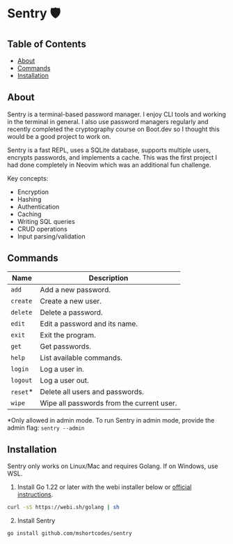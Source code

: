 # Sentry 🛡️

## Table of Contents

- [About](#about)
- [Commands](#commands)
- [Installation](#installation)

## About

Sentry is a terminal-based password manager. I enjoy CLI tools and working in the terminal in general. I also use password managers regularly and recently completed the cryptography course on Boot.dev so I thought this would be a good project to work on.

Sentry is a fast REPL, uses a SQLite database, supports multiple users, encrypts passwords, and implements a cache. This was the first project I had done completely in Neovim which was an additional fun challenge.

Key concepts:

- Encryption
- Hashing
- Authentication
- Caching
- Writing SQL queries
- CRUD operations
- Input parsing/validation

## Commands

| Name      | Description                               |
| --------- | ----------------------------------------- |
| `add`     | Add a new password.                       |
| `create`  | Create a new user.                        |
| `delete`  | Delete a password.                        |
| `edit`    | Edit a password and its name.             |
| `exit`    | Exit the program.                         |
| `get`     | Get passwords.                            |
| `help`    | List available commands.                  |
| `login`   | Log a user in.                            |
| `logout`  | Log a user out.                           |
| `reset`\* | Delete all users and passwords.           |
| `wipe`    | Wipe all passwords from the current user. |

\*Only allowed in admin mode. To run Sentry in admin mode, provide the admin flag: `sentry --admin`

## Installation

Sentry only works on Linux/Mac and requires Golang. If on Windows, use WSL.

1. Install Go 1.22 or later with the webi installer below or [official instructions](https://go.dev/doc/install).

```bash
curl -sS https://webi.sh/golang | sh
```

2. Install Sentry

```bash
go install github.com/mshortcodes/sentry
```
